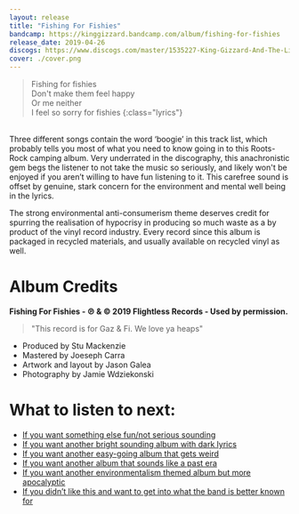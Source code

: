 ```yaml
---
layout: release
title: "Fishing For Fishies"
bandcamp: https://kinggizzard.bandcamp.com/album/fishing-for-fishies
release_date: 2019-04-26
discogs: https://www.discogs.com/master/1535227-King-Gizzard-And-The-Lizard-Wizard-Fishing-For-Fishies
cover: ./cover.png
---
```


> Fishing for fishies  
> Don't make them feel happy  
> Or me neither  
> I feel so sorry for fishies
{:class="lyrics"}
<br>
Three different songs contain the word ‘boogie’ in this track list, which probably tells you most of what you need to know going in to this Roots-Rock camping album. Very underrated in the discography, this anachronistic gem begs the listener to not take the music so seriously, and likely won't be enjoyed if you aren’t willing to have fun listening to it. This carefree sound is offset by genuine, stark concern for the environment and mental well being in the lyrics.

The strong environmental anti-consumerism theme deserves credit for spurring the realisation of hypocrisy in producing so much waste as a by product of the vinyl record industry. Every record since this album is packaged in recycled materials, and usually available on recycled vinyl as well.

# Album Credits

**Fishing For Fishies - ℗ & © 2019 Flightless Records - Used by permission.**

> "This record is for Gaz & Fi. We love ya heaps"  

* Produced by Stu Mackenzie
* Mastered by Joeseph Carra
* Artwork and layout by Jason Galea
* Photography by Jamie Wdziekonski

# What to listen to next:

*   [If you want something else fun/not serious sounding](../oddments)
*   [If you want another bright sounding album with dark lyrics](../paper-mache-dream-balloon)
*   [If you want another easy-going album that gets weird](../sketches-of-brunswick-east)
*   [If you want another album that sounds like a past era](../float-along-fill-your-lungs)
*   [If you want another environmentalism themed album but more apocalyptic](../flying-microtonal-banana)
*   [If you didn’t like this and want to get into what the band is better known for](../nonagon-infinity)
